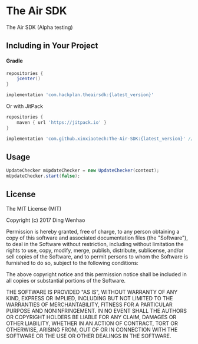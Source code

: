 # The Air SDK
The Air SDK (Alpha testing)

## Including in Your Project

#### Gradle

```groovy
repositories {
    jcenter()
}
```

```groovy
implementation 'com.hackplan.theairsdk:{latest_version}'
```

Or with JitPack

```groovy
repositories {
    maven { url 'https://jitpack.io' }
}
```

```groovy
implementation 'com.github.xinxiaotech:The-Air-SDK:{latest_version}' // like com.github.xinxiaotech:The-Air-SDK:v1.1.0
```


## Usage

```java
UpdateChecker mUpdateChecker = new UpdateChecker(context);
mUpdateChecker.start(false);
```


## License

The MIT License (MIT)

Copyright (c) 2017 Ding Wenhao

Permission is hereby granted, free of charge, to any person obtaining a copy of
this software and associated documentation files (the "Software"), to deal in
the Software without restriction, including without limitation the rights to
use, copy, modify, merge, publish, distribute, sublicense, and/or sell copies of
the Software, and to permit persons to whom the Software is furnished to do so,
subject to the following conditions:

The above copyright notice and this permission notice shall be included in all
copies or substantial portions of the Software.

THE SOFTWARE IS PROVIDED "AS IS", WITHOUT WARRANTY OF ANY KIND, EXPRESS OR
IMPLIED, INCLUDING BUT NOT LIMITED TO THE WARRANTIES OF MERCHANTABILITY, FITNESS
FOR A PARTICULAR PURPOSE AND NONINFRINGEMENT. IN NO EVENT SHALL THE AUTHORS OR
COPYRIGHT HOLDERS BE LIABLE FOR ANY CLAIM, DAMAGES OR OTHER LIABILITY, WHETHER
IN AN ACTION OF CONTRACT, TORT OR OTHERWISE, ARISING FROM, OUT OF OR IN
CONNECTION WITH THE SOFTWARE OR THE USE OR OTHER DEALINGS IN THE SOFTWARE.
